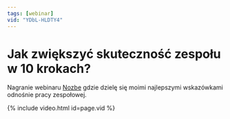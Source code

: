 ```yaml
---
tags: [webinar]
vid: "YDbL-HLDTY4"
---
```


# Jak zwiększyć skuteczność zespołu w 10 krokach?

Nagranie webinaru [Nozbe][n] gdzie dzielę się moimi najlepszymi wskazówkami odnośnie pracy zespołowej.

{% include video.html id=page.vid %}

<!--More-->


[n]: https://nozbe.com/pl/?a=mike